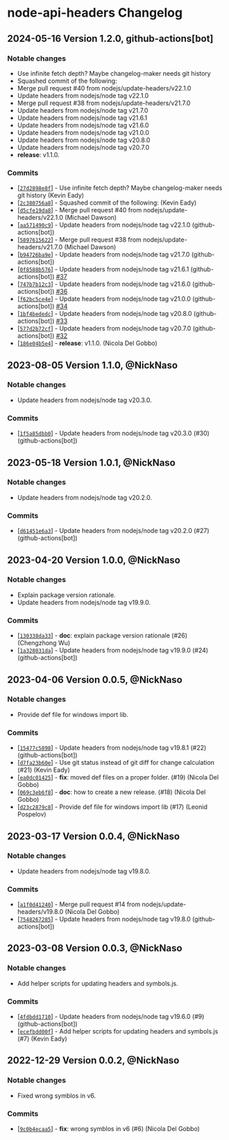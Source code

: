 # node-api-headers Changelog

## 2024-05-16 Version 1.2.0, github-actions\[bot]

### Notable changes

- Use infinite fetch depth? Maybe changelog-maker needs git history
- Squashed commit of the following:
- Merge pull request #40 from nodejs/update-headers/v22.1.0
- Update headers from nodejs/node tag v22.1.0
- Merge pull request #38 from nodejs/update-headers/v21.7.0
- Update headers from nodejs/node tag v21.7.0
- Update headers from nodejs/node tag v21.6.1
- Update headers from nodejs/node tag v21.6.0
- Update headers from nodejs/node tag v21.0.0
- Update headers from nodejs/node tag v20.8.0
- Update headers from nodejs/node tag v20.7.0
- **release**: v1.1.0.

### Commits

* \[[`27d2898e8f`](https://github.com/nodejs/node-api-headers/commit/27d2898e8f)] - Use infinite fetch depth? Maybe changelog-maker needs git history (Kevin Eady)
* \[[`2c380756a8`](https://github.com/nodejs/node-api-headers/commit/2c380756a8)] - Squashed commit of the following: (Kevin Eady)
* \[[`d5cfe19da8`](https://github.com/nodejs/node-api-headers/commit/d5cfe19da8)] - Merge pull request #40 from nodejs/update-headers/v22.1.0 (Michael Dawson)
* \[[`aa571490c9`](https://github.com/nodejs/node-api-headers/commit/aa571490c9)] - Update headers from nodejs/node tag v22.1.0 (github-actions\[bot])
* \[[`5897615622`](https://github.com/nodejs/node-api-headers/commit/5897615622)] - Merge pull request #38 from nodejs/update-headers/v21.7.0 (Michael Dawson)
* \[[`b94726ba9e`](https://github.com/nodejs/node-api-headers/commit/b94726ba9e)] - Update headers from nodejs/node tag v21.7.0 (github-actions\[bot])
* \[[`0f8588b576`](https://github.com/nodejs/node-api-headers/commit/0f8588b576)] - Update headers from nodejs/node tag v21.6.1 (github-actions\[bot]) [#37](https://github.com/nodejs/node-api-headers/pull/37)
* \[[`747b7b12c3`](https://github.com/nodejs/node-api-headers/commit/747b7b12c3)] - Update headers from nodejs/node tag v21.6.0 (github-actions\[bot]) [#36](https://github.com/nodejs/node-api-headers/pull/36)
* \[[`f62bc5ce4e`](https://github.com/nodejs/node-api-headers/commit/f62bc5ce4e)] - Update headers from nodejs/node tag v21.0.0 (github-actions\[bot]) [#34](https://github.com/nodejs/node-api-headers/pull/34)
* \[[`1bf4bededc`](https://github.com/nodejs/node-api-headers/commit/1bf4bededc)] - Update headers from nodejs/node tag v20.8.0 (github-actions\[bot]) [#33](https://github.com/nodejs/node-api-headers/pull/33)
* \[[`577d2b72cf`](https://github.com/nodejs/node-api-headers/commit/577d2b72cf)] - Update headers from nodejs/node tag v20.7.0 (github-actions\[bot]) [#32](https://github.com/nodejs/node-api-headers/pull/32)
* \[[`186e04b5e4`](https://github.com/nodejs/node-api-headers/commit/186e04b5e4)] - **release**: v1.1.0. (Nicola Del Gobbo)

## 2023-08-05 Version 1.1.0, @NickNaso

### Notable changes

- Update headers from nodejs/node tag v20.3.0.

### Commits

- \[[`1f5a85dbb0`](https://github.com/nodejs/node-api-headers/commit/1f5a85dbb0)] - Update headers from nodejs/node tag v20.3.0 (#30) (github-actions\[bot])

## 2023-05-18 Version 1.0.1, @NickNaso

### Notable changes

- Update headers from nodejs/node tag v20.2.0.

### Commits

- \[[`d61451e6a3`](https://github.com/nodejs/node-api-headers/commit/d61451e6a3)] - Update headers from nodejs/node tag v20.2.0 (#27) (github-actions\[bot])

## 2023-04-20 Version 1.0.0, @NickNaso

### Notable changes

- Explain package version rationale.
- Update headers from nodejs/node tag v19.9.0.

### Commits

- \[[`130338da33`](https://github.com/nodejs/node-api-headers/commit/130338da33)] - **doc**: explain package version rationale (#26) (Chengzhong Wu)
- \[[`1a328031da`](https://github.com/nodejs/node-api-headers/commit/1a328031da)] - Update headers from nodejs/node tag v19.9.0 (#24) (github-actions\[bot])

## 2023-04-06 Version 0.0.5, @NickNaso

### Notable changes

- Provide def file for windows import lib.

### Commits

- \[[`15477c5898`](https://github.com/nodejs/node-api-headers/commit/15477c5898)] - Update headers from nodejs/node tag v19.8.1 (#22) (github-actions\[bot])
- \[[`d7fa23b60e`](https://github.com/nodejs/node-api-headers/commit/d7fa23b60e)] - Use git status instead of git diff for change calculation (#21) (Kevin Eady)
- \[[`ea0dc01425`](https://github.com/nodejs/node-api-headers/commit/ea0dc01425)] - **fix**: moved def files on a proper folder. (#19) (Nicola Del Gobbo)
- \[[`069c3eb6f8`](https://github.com/nodejs/node-api-headers/commit/069c3eb6f8)] - **doc**: how to create a new release. (#18) (Nicola Del Gobbo)
- \[[`d23c2879c8`](https://github.com/nodejs/node-api-headers/commit/d23c2879c8)] - Provide def file for windows import lib (#17) (Leonid Pospelov)

## 2023-03-17 Version 0.0.4, @NickNaso

### Notable changes

- Update headers from nodejs/node tag v19.8.0.

### Commits

- \[[`a1f0d41240`](https://github.com/nodejs/node-api-headers/commit/a1f0d41240)] - Merge pull request #14 from nodejs/update-headers/v19.8.0 (Nicola Del Gobbo)
- \[[`7548267285`](https://github.com/nodejs/node-api-headers/commit/7548267285)] - Update headers from nodejs/node tag v19.8.0 (github-actions\[bot])

## 2023-03-08 Version 0.0.3, @NickNaso

### Notable changes

- Add helper scripts for updating headers and symbols.js.

### Commits

- \[[`4fdbdd1710`](https://github.com/nodejs/node-api-headers/commit/4fdbdd1710)] - Update headers from nodejs/node tag v19.6.0 (#9) (github-actions\[bot])
- \[[`ecefbdd00f`](https://github.com/nodejs/node-api-headers/commit/ecefbdd00f)] - Add helper scripts for updating headers and symbols.js (#7) (Kevin Eady)

## 2022-12-29 Version 0.0.2, @NickNaso

### Notable changes

- Fixed wrong symblos in v6.

### Commits

- \[[`9c0b4ecaa5`](https://github.com/nodejs/node-api-headers/commit/9c0b4ecaa5)] - **fix**: wrong symblos in v6 (#6) (Nicola Del Gobbo)
